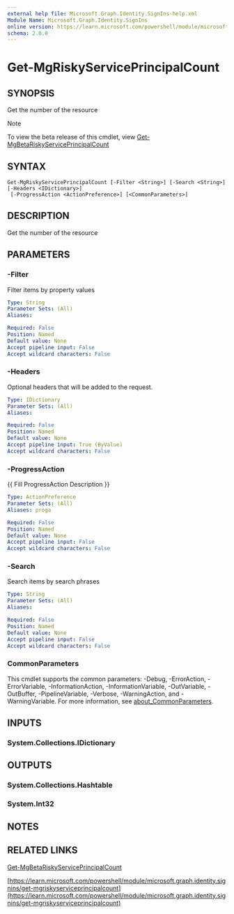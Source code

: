 ```yaml
---
external help file: Microsoft.Graph.Identity.SignIns-help.xml
Module Name: Microsoft.Graph.Identity.SignIns
online version: https://learn.microsoft.com/powershell/module/microsoft.graph.identity.signins/get-mgriskyserviceprincipalcount
schema: 2.0.0
---
```


# Get-MgRiskyServicePrincipalCount

## SYNOPSIS
Get the number of the resource

> [!NOTE]
> To view the beta release of this cmdlet, view [Get-MgBetaRiskyServicePrincipalCount](/powershell/module/Microsoft.Graph.Beta.Identity.SignIns/Get-MgBetaRiskyServicePrincipalCount?view=graph-powershell-beta)

## SYNTAX

```
Get-MgRiskyServicePrincipalCount [-Filter <String>] [-Search <String>] [-Headers <IDictionary>]
 [-ProgressAction <ActionPreference>] [<CommonParameters>]
```

## DESCRIPTION
Get the number of the resource

## PARAMETERS

### -Filter
Filter items by property values

```yaml
Type: String
Parameter Sets: (All)
Aliases:

Required: False
Position: Named
Default value: None
Accept pipeline input: False
Accept wildcard characters: False
```

### -Headers
Optional headers that will be added to the request.

```yaml
Type: IDictionary
Parameter Sets: (All)
Aliases:

Required: False
Position: Named
Default value: None
Accept pipeline input: True (ByValue)
Accept wildcard characters: False
```

### -ProgressAction
{{ Fill ProgressAction Description }}

```yaml
Type: ActionPreference
Parameter Sets: (All)
Aliases: proga

Required: False
Position: Named
Default value: None
Accept pipeline input: False
Accept wildcard characters: False
```

### -Search
Search items by search phrases

```yaml
Type: String
Parameter Sets: (All)
Aliases:

Required: False
Position: Named
Default value: None
Accept pipeline input: False
Accept wildcard characters: False
```

### CommonParameters
This cmdlet supports the common parameters: -Debug, -ErrorAction, -ErrorVariable, -InformationAction, -InformationVariable, -OutVariable, -OutBuffer, -PipelineVariable, -Verbose, -WarningAction, and -WarningVariable. For more information, see [about_CommonParameters](http://go.microsoft.com/fwlink/?LinkID=113216).

## INPUTS

### System.Collections.IDictionary
## OUTPUTS

### System.Collections.Hashtable
### System.Int32
## NOTES

## RELATED LINKS
[Get-MgBetaRiskyServicePrincipalCount](/powershell/module/Microsoft.Graph.Beta.Identity.SignIns/Get-MgBetaRiskyServicePrincipalCount?view=graph-powershell-beta)

[https://learn.microsoft.com/powershell/module/microsoft.graph.identity.signins/get-mgriskyserviceprincipalcount](https://learn.microsoft.com/powershell/module/microsoft.graph.identity.signins/get-mgriskyserviceprincipalcount)





